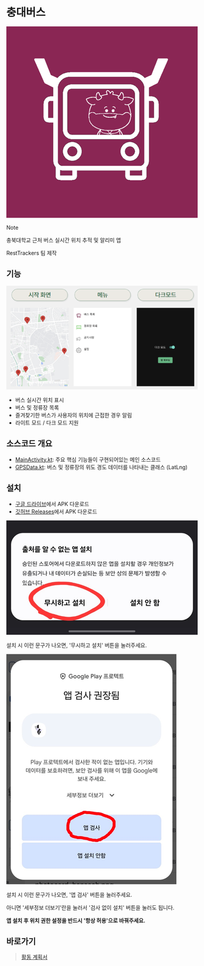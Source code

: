 # 충대버스
![icon](https://github.com/MineEric64/ChungdaeBus/blob/main/KakaoTalk_20241126_164352372.png?raw=true)
> [!NOTE]
 > 충북대학교 근처 버스 실시간 위치 추적 및 알리미 앱
> 
RestTrackers 팀 제작

## 기능
![kaka2](https://github.com/MineEric64/ChungdaeBus/blob/main/kaka2.png?raw=true)
- 버스 실시간 위치 표시
- 버스 및 정류장 목록
- 즐겨찾기한 버스가 사용자의 위치에 근접한 경우 알림
- 라이트 모드 / 다크 모드 지원

## 소스코드 개요
- [MainActivity.kt](https://github.com/MineEric64/ChungdaeBus/blob/main/app/src/main/java/com/ygwk/project_2/MainActivity.kt): 주요 핵심 기능들이 구현되어있는 메인 소스코드
- [GPSData.kt](https://github.com/MineEric64/ChungdaeBus/blob/main/app/src/main/java/com/ygwk/project_2/GPSData.kt): 버스 및 정류장의 위도 경도 데이터를 나타내는 클래스 (LatLng)

## 설치
- [구글 드라이브](https://drive.google.com/file/d/1I0wInFZp4BdWzYJjWUvw1u_pvOlzsorC/view?usp=sharing)에서 APK 다운로드
- [깃허브 Releases](https://github.com/MineEric64/ChungdaeBus/releases/download/v2.1/ChungdaeBusV2.apk)에서 APK 다운로드

![setup1](https://github.com/MineEric64/SIDBypass/blob/main/setup1.jpg?raw=true)

설치 시 이런 문구가 나오면, '무시하고 설치' 버튼을 눌러주세요.

![setup2](https://github.com/MineEric64/ChungdaeBus/blob/main/kaka.png?raw=true)

설치 시 이런 문구가 나오면, '앱 검사' 버튼을 눌러주세요.

아니면 '세부정보 더보기'란을 눌러서 '검사 없이 설치' 버튼을 눌러도 됩니다.

**앱 설치 후 위치 권한 설정을 반드시 '항상 허용'으로 바꿔주세요.**

## 바로가기
> [활동 계획서](https://www.notion.so/fliy/2024-2-RC-1173fd460a5780549399f2e8f625a192?pvs=4)
